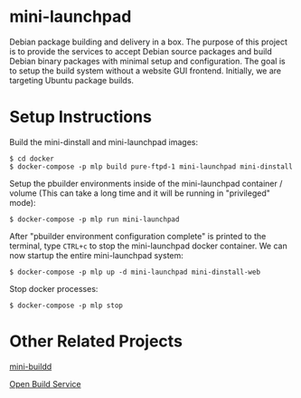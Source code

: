 # mini-launchpad

Debian package building and delivery in a box. The purpose of this project is
to provide the services to accept Debian source packages and build Debian
binary packages with minimal setup and configuration. The goal is to setup the
build system without a website GUI frontend. Initially, we are targeting Ubuntu
package builds.

# Setup Instructions

Build the mini-dinstall and mini-launchpad images:

    $ cd docker
    $ docker-compose -p mlp build pure-ftpd-1 mini-launchpad mini-dinstall
    
Setup the pbuilder environments inside of the mini-launchpad container / volume
(This can take a long time and it will be running in "privileged" mode):
    
    $ docker-compose -p mlp run mini-launchpad
    
After "pbuilder environment configuration complete" is printed to the terminal,
type ``CTRL+c`` to stop the mini-launchpad docker container. We can now startup
the entire mini-launchpad system:

    $ docker-compose -p mlp up -d mini-launchpad mini-dinstall-web

Stop docker processes:

    $ docker-compose -p mlp stop

# Other Related Projects

[mini-buildd](http://mini-buildd.installiert.net/)

[Open Build Service](http://openbuildservice.org/)
